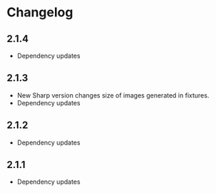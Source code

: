 # Changelog

## 2.1.4

- Dependency updates

## 2.1.3

- New Sharp version changes size of images generated in fixtures.
- Dependency updates

## 2.1.2

- Dependency updates

## 2.1.1

- Dependency updates
